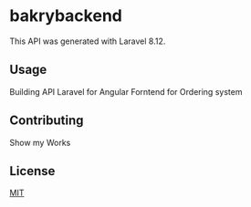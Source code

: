 # bakrybackend

This API was generated with Laravel 8.12.

## Usage

Building API Laravel for Angular Forntend for Ordering system

## Contributing

Show my Works

## License

[MIT](https://choosealicense.com/licenses/mit/)
